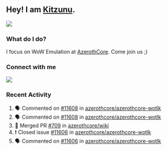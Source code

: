 ## Hey! I am [Kitzunu](https://Github.com/Kitzunu).

<!--<a href="https://github-readme-stats.kitzunu.vercel.app/api?username=Kitzunu&show_icons=true&theme=dark">
  <img align="center" src="https://github-readme-stats.kitzunu.vercel.app/api?username=Kitzunu&show_icons=true&theme=dark" />
</a>-->
<a href="https://github-readme-stats.kitzunu.vercel.app/api?username=Kitzunu&show_icons=true&theme=dark">
  <img align="center" src="https://github-readme-stats.vercel.app/api/top-langs/?username=Kitzunu&layout=compact&theme=dark" />
</a>

### What do I do?

I focus on WoW Emulation at [AzerothCore](https://Github.com/AzerothCore). Come join us ;)

### Connect with me
[![](https://img.shields.io/badge/AzerothCore%20Discord-Connect%20with%20me!-green)](https://discord.com/invite/gkt4y2x)

### Recent Activity

<!--START_SECTION:activity-->
1. 🗣 Commented on [#11608](https://github.com/azerothcore/azerothcore-wotlk/issues/11608) in [azerothcore/azerothcore-wotlk](https://github.com/azerothcore/azerothcore-wotlk)
2. 🗣 Commented on [#11608](https://github.com/azerothcore/azerothcore-wotlk/issues/11608) in [azerothcore/azerothcore-wotlk](https://github.com/azerothcore/azerothcore-wotlk)
3. 🎉 Merged PR [#709](https://github.com/azerothcore/wiki/pull/709) in [azerothcore/wiki](https://github.com/azerothcore/wiki)
4. ❗️ Closed issue [#11606](https://github.com/azerothcore/azerothcore-wotlk/issues/11606) in [azerothcore/azerothcore-wotlk](https://github.com/azerothcore/azerothcore-wotlk)
5. 🗣 Commented on [#11606](https://github.com/azerothcore/azerothcore-wotlk/issues/11606) in [azerothcore/azerothcore-wotlk](https://github.com/azerothcore/azerothcore-wotlk)
<!--END_SECTION:activity-->
